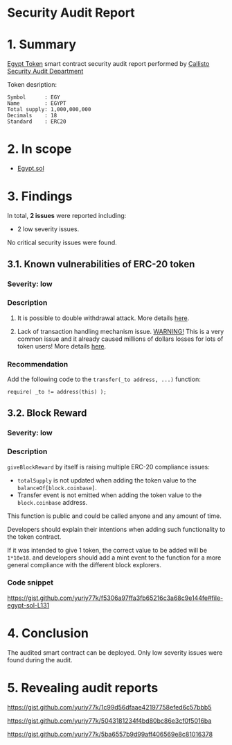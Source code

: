 # Security Audit Report

# 1. Summary

[Egypt Token](https://etherscan.io/address/0xa8f74d0ddfa590ba7e0794e9742846eb52f2acac#code) smart contract security audit report performed by [Callisto Security Audit Department](https://github.com/EthereumCommonwealth/Auditing)

Token desription:

	Symbol      : EGY
	Name        : EGYPT
	Total supply: 1,000,000,000
	Decimals    : 18
	Standard    : ERC20

# 2. In scope

- [Egypt.sol](https://gist.github.com/yuriy77k/f5306a97ffa3fb65216c3a68c9e144fe)

# 3. Findings

In total, **2 issues** were reported including:

- 2 low severity issues.

No critical security issues were found.

## 3.1. Known vulnerabilities of ERC-20 token

### Severity: low

### Description

1. It is possible to double withdrawal attack. More details [here](https://docs.google.com/document/d/1YLPtQxZu1UAvO9cZ1O2RPXBbT0mooh4DYKjA_jp-RLM/edit).

2. Lack of transaction handling mechanism issue. [WARNING!](https://gist.github.com/Dexaran/ddb3e89fe64bf2e06ed15fbd5679bd20)  This is a very common issue and it already caused millions of dollars losses for lots of token users! More details [here](https://docs.google.com/document/d/1Feh5sP6oQL1-1NHi-X1dbgT3ch2WdhbXRevDN681Jv4/edit).

### Recommendation

Add the following code to the `transfer(_to address, ...)` function:

```
require( _to != address(this) );

```

## 3.2. Block Reward

### Severity: low

### Description

`giveBlockReward` by itself is raising multiple ERC-20 compliance issues:

- `totalSupply` is not updated when adding the token value to the `balanceOf[block.coinbase]`.
- Transfer event is not emitted when adding the token value to the `block.coinbase` address.

This function is public and could be called anyone and any amount of time.

Developers should explain their intentions when adding such functionality to the token contract.

If it was intended to give 1 token, the correct value to be added will be `1*10e18`. and developers should add a mint event to the function for a more general compliance with the different block explorers.

### Code snippet

https://gist.github.com/yuriy77k/f5306a97ffa3fb65216c3a68c9e144fe#file-egypt-sol-L131

# 4. Conclusion

The audited smart contract can be deployed. Only low severity issues were found during the audit.

# 5. Revealing audit reports

https://gist.github.com/yuriy77k/1c99d56dfaae42197758efed6c57bbb5

https://gist.github.com/yuriy77k/5043181234f4bd80bc86e3cf0f5016ba

https://gist.github.com/yuriy77k/5ba6557b9d99aff406569e8c81016378

